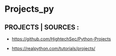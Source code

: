 # Projects_py
 ## PROJECTS | SOURCES :

- https://github.com/HightechSec/Python-Projects

- https://realpython.com/tutorials/projects/
